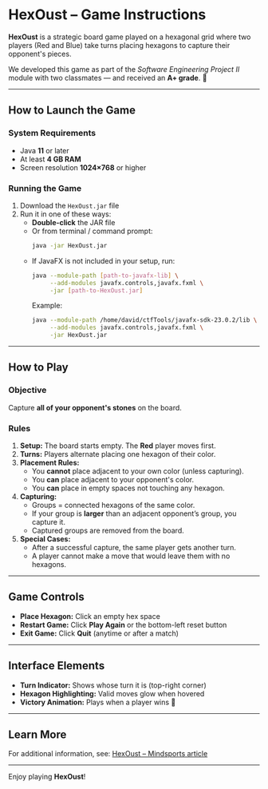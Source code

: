 # HexOust – Game Instructions

**HexOust** is a strategic board game played on a hexagonal grid where two players (Red and Blue) take turns placing hexagons to capture their opponent's pieces.  

We developed this game as part of the *Software Engineering Project II* module with two classmates — and received an **A+ grade**. 🎉

---

## How to Launch the Game

### System Requirements
- Java **11** or later  
- At least **4 GB RAM**  
- Screen resolution **1024×768** or higher  

### Running the Game
1. Download the `HexOust.jar` file  
2. Run it in one of these ways:
   - **Double-click** the JAR file  
   - Or from terminal / command prompt:  
     ```bash
     java -jar HexOust.jar
     ```
   - If JavaFX is not included in your setup, run:  
     ```bash
     java --module-path [path-to-javafx-lib] \
          --add-modules javafx.controls,javafx.fxml \
          -jar [path-to-HexOust.jar]
     ```
     Example:
     ```bash
     java --module-path /home/david/ctfTools/javafx-sdk-23.0.2/lib \
          --add-modules javafx.controls,javafx.fxml \
          -jar HexOust.jar
     ```

---

## How to Play

### Objective
Capture **all of your opponent's stones** on the board.

### Rules
1. **Setup:** The board starts empty. The **Red** player moves first.  
2. **Turns:** Players alternate placing one hexagon of their color.  
3. **Placement Rules:**
   - You **cannot** place adjacent to your own color (unless capturing).  
   - You **can** place adjacent to your opponent's color.  
   - You **can** place in empty spaces not touching any hexagon.  
4. **Capturing:**
   - Groups = connected hexagons of the same color.  
   - If your group is **larger** than an adjacent opponent’s group, you capture it.  
   - Captured groups are removed from the board.  
5. **Special Cases:**
   - After a successful capture, the same player gets another turn.  
   - A player cannot make a move that would leave them with no hexagons.  

---

## Game Controls
- **Place Hexagon:** Click an empty hex space  
- **Restart Game:** Click **Play Again** or the bottom-left reset button  
- **Exit Game:** Click **Quit** (anytime or after a match)  

---

## Interface Elements
- **Turn Indicator:** Shows whose turn it is (top-right corner)  
- **Hexagon Highlighting:** Valid moves glow when hovered  
- **Victory Animation:** Plays when a player wins 🎉  

---

## Learn More
For additional information, see: [HexOust – Mindsports article](https://mindsports.nl/index.php/the-pit/614-hexoust)  

---
 Enjoy playing **HexOust**!

